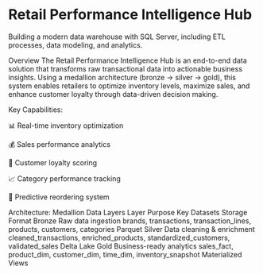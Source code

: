 # Retail Performance Intelligence Hub
Building a modern data warehouse with SQL Server, including ETL processes, data modeling, and analytics.

Overview
The Retail Performance Intelligence Hub is an end-to-end data solution that transforms raw transactional data into actionable business insights. Using a medallion architecture (bronze → silver → gold), this system enables retailers to optimize inventory levels, maximize sales, and enhance customer loyalty through data-driven decision making.

Key Capabilities:

📊 Real-time inventory optimization

💰 Sales performance analytics

👥 Customer loyalty scoring

📈 Category performance tracking

🚀 Predictive reordering system

Architecture:
Medallion Data Layers
Layer	Purpose	Key Datasets	Storage Format
Bronze	Raw data ingestion	brands, transactions, transaction_lines, products, customers, categories	Parquet
Silver	Data cleaning & enrichment	cleaned_transactions, enriched_products, standardized_customers, validated_sales	Delta Lake
Gold	Business-ready analytics	sales_fact, product_dim, customer_dim, time_dim, inventory_snapshot	Materialized Views
